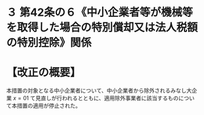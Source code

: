# ３ 第42条の６《中小企業者等が機械等を取得した場合の特別償却又は法人税額の特別控除》関係

# 【改正の概要】

本措置の対象となる中小企業者について、中小企業者から除外されるみなし大企業 $x=01$ て見直しが行われるとともに、適用除外事業者に該当するものについて本措置の適用が停止された。